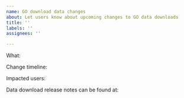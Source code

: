 ```yaml
---
name: GO download data changes
about: Let users know about upcoming changes to GO data downloads
title: ''
labels: ''
assignees: ''

---
```


What:

Change timeline:

Impacted users:

Data download release notes can be found at:
